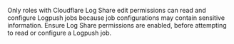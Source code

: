 ---
---

Only roles with Cloudflare Log Share edit permissions can read and configure Logpush jobs because job configurations may contain sensitive information. Ensure Log Share permissions are enabled, before attempting to read or configure a Logpush job.
